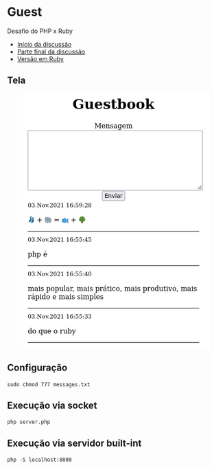 # Guest

Desafio do PHP x Ruby

- [Início da discussão](https://twitter.com/leandronsp/status/1455598643927556104)
- [Parte final da discussão](https://twitter.com/leandronsp/status/1455711853619916802)
- [Versão em Ruby](https://github.com/leandronsp/guestbook)

## Tela

<div align="center">

![Screenshot](guest.png)

</div>

## Configuração

```
sudo chmod 777 messages.txt
```

## Execução via socket
```
php server.php
```

## Execução via servidor built-int

```
php -S localhost:8000
```
